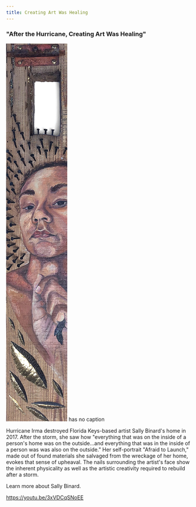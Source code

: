 ```yaml
---
title: Creating Art Was Healing
---
```


### "After the Hurricane, Creating Art Was Healing"

![Painting of a Black woman surrounded by nails on a piece of wooden debris.](assets/images/binard-s_2017_afraid-launch_edit.jpg)
has no caption


Hurricane Irma destroyed Florida Keys-based artist Sally Binard's home in 2017. After the storm, she saw how "everything that was on the inside of a person's home was on the outside...and everything that was in the inside of a person was was also on the outside." Her self-portrait "Afraid to Launch," made out of found materials she salvaged from the wreckage of her home, evokes that sense of upheaval. The nails surrounding the artist's face show the inherent physicality as well as the artistic creativity required to rebuild after a storm.

Learn more about Sally Binard.


https://youtu.be/3xVDCqSNoEE


<a href="art-healing.html" class="button-left"></a>
<a href="reclamation.html" class="button-right"></a>